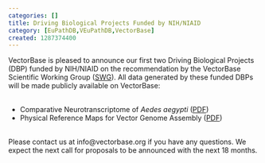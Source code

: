 ```yaml
---
categories: []
title: Driving Biological Projects Funded by NIH/NIAID
category: [EuPathDB,VEuPathDB,VectorBase]
created: 1287374400
---
```

VectorBase is pleased to announce our first two Driving Biological Projects (DBP) funded by NIH/NIAID on the recommendation by the VectorBase Scientific Working Group (<a href="/about/">SWG</a>). All data generated by these funded DBPs will be made publicly available on VectorBase:<br /><br/>
<ul>
<li>Comparative Neurotranscriptome of <i>Aedes aegypti</i> (<a href="/content/comparative-neurotranscriptome-aedes-aegypti">PDF</a>)
<li>Physical Reference Maps for Vector Genome Assembly (<a href="/content/physical-reference-maps-vector-genome-assembly">PDF</a>)
</ul>
<br />
Please contact us at info@vectorbase.org if you have any questions.  We expect the next call for proposals to be announced with the next 18 months.
